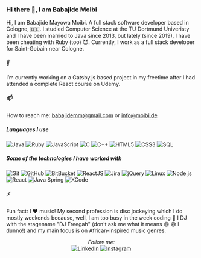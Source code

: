 ### Hi there 👋, I am Babajide Moibi

Hi, I am Babajide Mayowa Moibi. A full stack software developer based in Cologne, :de:. I studied Computer Science at the TU Dortmund Univeristy and I have been married to Java since 2013, but lately (since 2019), I have been cheating with Ruby (too) :smiling_imp:. Currently, I work as a full stack developer for Saint-Gobain near Cologne. 

##### 🔭 
I’m currently working on a Gatsby.js based project in my freetime after I had attended a complete React course on Udemy.

##### 📫 
How to reach me: babajidemm@gmail.com or info@moibi.de

##### Languages I use
![Java](https://img.shields.io/badge/-Java-000000?style=flat&logo=java)
![Ruby](https://img.shields.io/badge/-Ruby-000000?style=flat&logo=ruby)
![JavaScript](https://img.shields.io/badge/-JavaScript-000000?style=flat&logo=javascript)
![C](https://img.shields.io/badge/-C-000000?style=flat&logo=c)
![C++](https://img.shields.io/badge/-C++-000000?style=flat&logo=c%2B%2B)
![HTML5](https://img.shields.io/badge/-HTML5-000000?style=flat&logo=html5)
![CSS3](https://img.shields.io/badge/-CSS3-000000?style=flat&logo=css3)
![SQL](https://img.shields.io/badge/-SQL-000000?style=flat&logo=postgresql)

##### Some of the technologies I have worked with

![Git](https://img.shields.io/badge/-Git-222222?style=flat&logo=git&logoColor=F05032)
![GitHub](https://img.shields.io/badge/-GitHub-222222?style=flat&logo=github&logoColor=181717)
![BitBucket](https://img.shields.io/badge/-BitBucket-222222?style=flat&logo=bitbucket&logoColor=1575F9)
![ReactJS](https://img.shields.io/badge/-ReactJS-222222?style=flat&logo=react&logoColor=1575F9)
![Jira](https://img.shields.io/badge/-Jira-222222?style=flat&logo=jira-software&logoColor=white&logoColor=0052CC)
![jQuery](https://img.shields.io/badge/-jQuery-222222?style=flat&logo=jQuery&logoColor=0769AD)
![Linux](https://img.shields.io/badge/-Linux-222222?style=flat&logo=linux&logoColor=FCC624)
![Node.js](https://img.shields.io/badge/-Node.js-222222?style=flat&logo=node.js&logoColor=339933)
![React](https://img.shields.io/badge/-React-222222?style=flat&logo=React&logoColor=61DAFB)
![Java Spring](https://img.shields.io/badge/-Spring-222222?style=flat&logo=spring&logoColor=6DB33F)
![XCode](https://img.shields.io/badge/-XCode-222222?style=flat&logo=XCode&logoColor=1575F9)


##### ⚡ 
Fun fact: I :heart: music! My second profession is disc jockeying which I do mostly weekends because, well, I am too busy in the week coding :grimacing: I DJ with the stagename "DJ Freegah" (don't ask me what it means :sweat_smile: :sweat_smile: I dunno!) and my main focus is on African-inspired music genres.

<div align="center">
<i>Follow me:</i><br>
<a href="https://www.linkedin.com/in/babajidemoibi/" target="_blank"><img src="https://img.shields.io/badge/LinkedIn-%230077B5.svg?&style=flat-square&logo=linkedin&logoColor=white" alt="LinkedIn"></a>
<a href="https://instagram.com/djfreegah" target="_blank"><img src="https://img.shields.io/badge/Instagram-%23E4405F.svg?&style=flat-square&logo=instagram&logoColor=white" alt="Instagram"></a>
</div>
<!--
**babajidemm/babajidemm** is a ✨ _special_ ✨ repository because its `README.md` (this file) appears on your GitHub profile.

Here are some ideas to get you started:

- 🔭 I’m currently working on ...
- 🌱 I’m currently learning ...
- 👯 I’m looking to collaborate on ...
- 🤔 I’m looking for help with ...
- 💬 Ask me about ...
- 📫 How to reach me: ...
- 😄 Pronouns: ...
- ⚡ Fun fact: ...
-->

